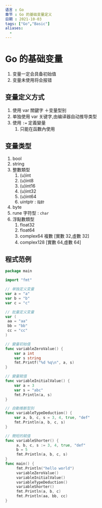 ```yaml
---
语言 : Go
章节 : Go 的基础变量定义
日期 : 2021-10-03
tags: ["Go","Basic"]
aliases:
  - 
---
```


# Go 的基础变量

1. 变量一定会具备初始值
2. 变量未使用将会报错

## 变量定义方式

1. 使用 var 關鍵字 ＋变量型别
2. 单独使用 var 关键字,由编译器自动推导类型
3. 使用 `:=` 定義變量
	1. 只能在函數內使用

## 变量类型

1. bool
2. string
3. 整數類型
   1. (u)int
   2. (u)int8
   3. (u)int16
   4. (u)int32
   5. (u)int64
   6. uintptr : `指針`
4. byte
5. rune 字符型 : `char`
6. 浮點數類型
   1. float32
   2. float64
   3. complex64 複數 [實數 32,虛數 32]
   4. complex128 [實數 64,虛數 64]

## 程式范例

```go
package main

import "fmt"

// 单独定义变量
var a = "a"
var b = "b"
var c = "c"

// 批量定义变量
var (
 aa = "aa"
 bb = "bb"
 cc = "cc"
)

// 變量初始值
func variableZeroValue() {
	var a int
	var s string
 	fmt.Printf("%d %q\n", a, s)
}

// 變量賦值
func variableInitialValue() {
	var a = 3
	var s = "abc"
	fmt.Println(a, s)
}

// 自動推斷型別
func variableTypeDeduction() {
	var a, b, c, s = 3, 4, true, "def"
	fmt.Println(a, b, c, s)
}

// 簡短的賦值
func variableShorter() {
	 a, b, c, s := 3, 4, true, "def"
	 b = 5
	 fmt.Println(a, b, c, s)
}
func main() {
	 fmt.Println("hello world")
	 variableZeroValue()
	 variableInitialValue()
	 variableTypeDeduction()
	 variableShorter()
	 fmt.Println(a, b, c)
	 fmt.Println(aa, bb, cc)
}
```